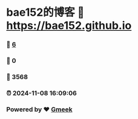 # bae152的博客 :link: https://bae152.github.io 
### :page_facing_up: [6](https://bae152.github.io/tag.html) 
### :speech_balloon: 0 
### :hibiscus: 3568 
### :alarm_clock: 2024-11-08 16:09:06 
### Powered by :heart: [Gmeek](https://github.com/Meekdai/Gmeek)

